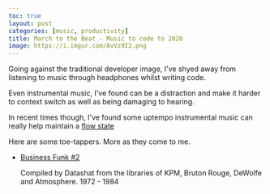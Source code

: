 ```yaml
---
toc: true
layout: post
categories: [music, productivity]
title: March to the Beat - Music to code to 2020
image: https://i.imgur.com/8vVz9I2.png
---
```


Going against the traditional developer image, I've shyed away from listening to music through headphones whilst writing code.

Even instrumental music, I've found can be a distraction and make it harder to context switch as well as being damaging to hearing.

In recent times though, I've found some uptempo instrumental music can really help maintain a [flow state](https://www.headspace.com/articles/flow-state)

Here are some toe-tappers. More as they come to me.

* [Business Funk #2](http://datassette.net/content/datashat-businessfunk2.mp3)

  Compiled by Datashat from the libraries of KPM, Bruton Rouge, DeWolfe and Atmosphere. 1972 - 1984
